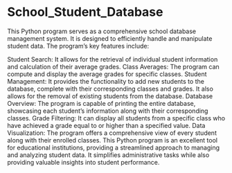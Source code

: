 # School_Student_Database
This Python program serves as a comprehensive school database management system. It is designed to efficiently handle and manipulate student data. The program’s key features include:

Student Search: It allows for the retrieval of individual student information and calculation of their average grades.
Class Averages: The program can compute and display the average grades for specific classes.
Student Management: It provides the functionality to add new students to the database, complete with their corresponding classes and grades. It also allows for the removal of existing students from the database.
Database Overview: The program is capable of printing the entire database, showcasing each student’s information along with their corresponding classes.
Grade Filtering: It can display all students from a specific class who have achieved a grade equal to or higher than a specified value.
Data Visualization: The program offers a comprehensive view of every student along with their enrolled classes.
This Python program is an excellent tool for educational institutions, providing a streamlined approach to managing and analyzing student data. It simplifies administrative tasks while also providing valuable insights into student performance.
